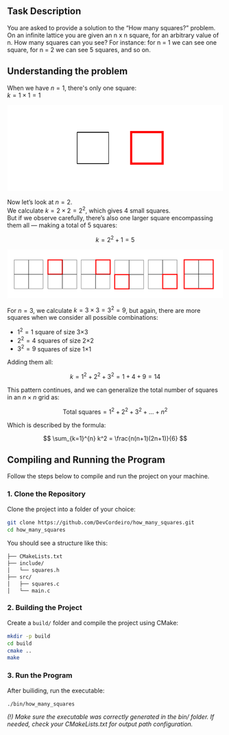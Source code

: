## Task Description

You are asked to provide a solution to the “How many squares?” problem. On an infinite lattice you are given an n x n square, for an arbitrary value of n. How many
squares can you see? For instance: for n = 1 we can see one square, for n = 2 we can see 5 squares, and so on.

## Understanding the problem

When we have $n = 1$, there's only one square:  
$k = 1 \times 1 = 1$

![One square](documentation/images/n_equal_one.svg)

Now let’s look at $n = 2$.  
We calculate $k = 2 \times 2 = 2^2$, which gives 4 small squares.  
But if we observe carefully, there’s also one larger square encompassing them all — making a total of 5 squares:

$$
k = 2^2 + 1 = 5
$$

![Two squares](documentation/images/n_equal_two.svg)

For $n = 3$, we calculate $k = 3 \times 3 = 3^2 = 9$, but again, there are more squares when we consider all possible combinations:

- $1^2 = 1$ square of size 3×3  
- $2^2 = 4$ squares of size 2×2  
- $3^2 = 9$ squares of size 1×1  

Adding them all:

$$
k = 1^2 + 2^2 + 3^2 = 1 + 4 + 9 = 14
$$

This pattern continues, and we can generalize the total number of squares in an $n \times n$ grid as:

$$
\text{Total squares} = 1^2 + 2^2 + 3^2 + \dots + n^2
$$

Which is described by the formula:

$$
\sum_{k=1}^{n} k^2 = \frac{n(n+1)(2n+1)}{6}
$$


## Compiling and Running the Program

Follow the steps below to compile and run the project on your machine.

### 1. Clone the Repository

Clone the project into a folder of your choice:

```bash
git clone https://github.com/DevCordeiro/how_many_squares.git
cd how_many_squares
```

You should see a structure like this:

``` how-many-squares/
├── CMakeLists.txt
├── include/
│   └── squares.h
├── src/
│   ├── squares.c
│   └── main.c
```


### 2. Building the Project

Create a `build/` folder and compile the project using CMake:

``` bash
mkdir -p build
cd build
cmake ..
make
```

### 3. Run the Program

After builiding, run the executable:

``` bash
./bin/how_many_squares
```

_(!) Make sure the executable was correctly generated in the bin/ folder. If needed, check your CMakeLists.txt for output path configuration._